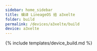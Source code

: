 ```yaml
---
sidebar: home_sidebar
title: 编译 LineageOS 给 a3xelte
folder: build
permalink: /devices/a3xelte/build
device: a3xelte
---
```

{% include templates/device_build.md %}
